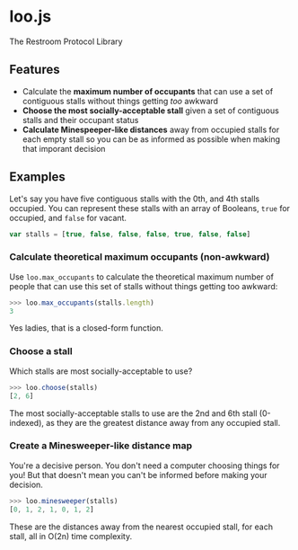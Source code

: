 loo.js
======
The Restroom Protocol Library

Features
--------

- Calculate the **maximum number of occupants** that can use a
  set of contiguous stalls without things getting *too* awkward
- **Choose the most socially-acceptable stall** given a set of 
  contiguous stalls and their occupant status
- **Calculate Minespeeper-like distances** away from occupied
  stalls for each empty stall so you can be as informed as 
  possible when making that imporant decision
      
Examples
--------

Let's say you have five contiguous stalls with the 0th, and 4th
stalls occupied. You can represent these stalls with an array of
Booleans, `true` for occupied, and `false` for vacant.

```JavaScript
var stalls = [true, false, false, false, true, false, false]
```

### Calculate theoretical maximum occupants (non-awkward)

Use `loo.max_occupants` to calculate the theoretical maximum
number of people that can use this set of stalls without things
getting too awkward:

```JavaScript
>>> loo.max_occupants(stalls.length)
3
```

Yes ladies, that is a closed-form function.

### Choose a stall

Which stalls are most socially-acceptable to use? 

```JavaScript
>>> loo.choose(stalls)
[2, 6]
```

The most socially-acceptable stalls to use are the 2nd and
6th stall (0-indexed), as they are the greatest distance away
from any occupied stall.

### Create a Minesweeper-like distance map

You're a decisive person. You don't need a computer choosing
things for you! But that doesn't mean you can't be informed
before making your decision.

```JavaScript
>>> loo.minesweeper(stalls)
[0, 1, 2, 1, 0, 1, 2]
```

These are the distances away from the nearest occupied stall,
for each stall, all in O(2n) time complexity.